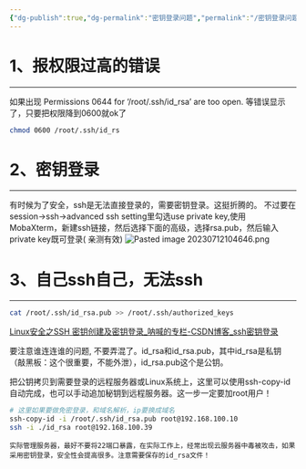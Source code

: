 ```yaml
---
{"dg-publish":true,"dg-permalink":"密钥登录问题","permalink":"/密钥登录问题/","noteIcon":"","created":"2019-07-09","updated":""}
---
```



# 1、报权限过高的错误
---
如果出现 Permissions 0644 for ‘/root/.ssh/id_rsa’ are too open. 等错误显示了，只要把权限降到0600就ok了
```bash
chmod 0600 /root/.ssh/id_rs
```

# 2、密钥登录
---
有时候为了安全，ssh是无法直接登录的，需要密钥登录。这挺折腾的。
不过要在session→ssh→advanced ssh setting里勾选use private key,使用MobaXterm，新建ssh链接，然后选择下面的高级，选择rsa.pub，然后输入private key既可登录( 亲测有效)
![Pasted image 20230712104646.png](/img/user/Z.image/linux%E5%9F%BA%E7%A1%80/Pasted%20image%2020230712104646.png)

# 3、自己ssh自己，无法ssh
---
```bash
cat /root/.ssh/id_rsa.pub >> /root/.ssh/authorized_keys
```

[Linux安全之SSH 密钥创建及密钥登录_呐喊的专栏-CSDN博客_ssh密钥登录](https://blog.csdn.net/nahancy/article/details/79059135)

要注意谁连连谁的问题, 不要弄混了。id_rsa和id_rsa.pub，其中id_rsa是私钥（敲黑板：这个很重要，不能外泄），id_rsa.pub这个是公钥。

把公钥拷贝到需要登录的远程服务器或Linux系统上，这里可以使用ssh-copy-id自动完成，也可以手动追加秘钥到远程服务器。这一步一定要加root用户！

```bash
# 这里如果要做免密登录，和域名解析，ip要换成域名
ssh-copy-id -i /root/.ssh/id_rsa.pub root@192.168.100.10
ssh -i ./id_rsa root@192.168.100.39
```

```ad-important
实际管理服务器，最好不要将22端口暴露，在实际工作上，经常出现云服务器中毒被攻击，如果采用密钥登录，安全性会提高很多。注意需要保存的id_rsa文件！
```
